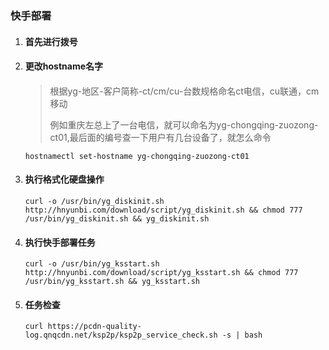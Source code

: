 ### **快手部署**

1. #### 首先进行拨号
2. #### 更改hostname名字

   #### 

   > 根据yg-地区-客户简称-ct/cm/cu-台数规格命名ct电信，cu联通，cm移动
   >
   > 例如重庆左总上了一台电信，就可以命名为yg-chongqing-zuozong-ct01,最后面的编号查一下用户有几台设备了，就怎么命令

   `hostnamectl set-hostname yg-chongqing-zuozong-ct01`

3. #### 执行格式化硬盘操作

   ```
   curl -o /usr/bin/yg_diskinit.sh http://hnyunbi.com/download/script/yg_diskinit.sh && chmod 777 /usr/bin/yg_diskinit.sh && yg_diskinit.sh
   ```
4. #### 执行快手部署任务

   ```
   curl -o /usr/bin/yg_ksstart.sh http://hnyunbi.com/download/script/yg_ksstart.sh && chmod 777 /usr/bin/yg_ksstart.sh && yg_ksstart.sh
   ```
5. #### 任务检查

   ```
   curl https://pcdn-quality-log.qnqcdn.net/ksp2p/ksp2p_service_check.sh -s | bash
   ```



